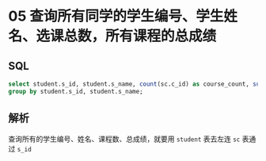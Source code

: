 # 05 查询所有同学的学生编号、学生姓名、选课总数，所有课程的总成绩

## SQL

```sql
select student.s_id, student.s_name, count(sc.c_id) as course_count, sum(sc.score) as scoure_sum from student left join sc on student.s_id = sc.s_id
group by student.s_id, student.s_name;
```

## 解析

查询所有的学生编号、姓名、课程数、总成绩，就要用 `student` 表去左连 `sc` 表通过 `s_id`